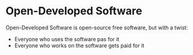 # Open-Developed Software

Open-Developed Software is open-source free software, but with a twist:
 * Everyone who uses the software pas for it
 * Everyone who works on the software gets paid for it
